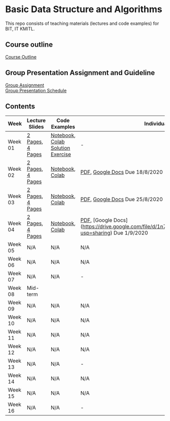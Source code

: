 # Basic Data Structure and Algorithms

This repo consists of teaching materials (lectures and code examples) for BIT, IT KMITL.

## Course outline
[Course Outline](https://github.com/noswolf/DSA_BIT/blob/master/Course%20Outline%20BDSA%2001_2020.pdf)

## Group Presentation Assignment and Guideline
[Group Assignment](https://github.com/noswolf/DSA_BIT/blob/master/Group%20Presentation/BDSA_Group_Assignment.pdf)  
[Group Presentation Schedule](https://github.com/noswolf/DSA_BIT/blob/master/Group%20Presentation/BDSA_Group_Presentation_Schedule.pdf)

## Contents
|Week|Lecture Slides|Code Examples|Individual Assignments|
|---|---|---|---|
|Week 01| [2 Pages](https://github.com/noswolf/DSA_BIT/blob/master/Week1/BDSA_Week1_2pages.pdf), [4 Pages](https://github.com/noswolf/DSA_BIT/blob/master/Week1/BDSA_Week1_4pages.pdf) |[Notebook](https://nbviewer.jupyter.org/github/noswolf/DSA_BIT/blob/master/Week1/DSA_Week1.ipynb), [Colab](https://colab.research.google.com/github/noswolf/DSA_BIT/blob/master/Week1/DSA_Week1.ipynb) <br> [Solution Exercise](https://nbviewer.jupyter.org/github/noswolf/DSA_BIT/blob/master/Week1/DSA_Week1_Exercise_Solution.ipynb)| - |
|Week 02| [2 Pages](https://github.com/noswolf/DSA_BIT/blob/master/Week2/BDSA_Week2_2pages.pdf), [4 Pages](https://github.com/noswolf/DSA_BIT/blob/master/Week2/BDSA_Week2_4pages.pdf) | [Notebook](https://nbviewer.jupyter.org/github/noswolf/DSA_BIT/blob/master/Week2/DSA_Week2.ipynb), [Colab](https://colab.research.google.com/github/noswolf/DSA_BIT/blob/master/Week2/DSA_Week2.ipynb) | [PDF](https://github.com/noswolf/DSA_BIT/blob/master/Week2/BDSA_Assignment01.pdf), [Google Docs](https://drive.google.com/file/d/1rxf8K3kMyORWi1jv1NMyBFR6OHBZ61MN/view?usp=sharing)  Due 18/8/2020 |
|Week 03| [2 Pages](https://github.com/noswolf/DSA_BIT/blob/master/Week3/BDSA_Week3_2pages.pdf), [4 Pages](https://github.com/noswolf/DSA_BIT/blob/master/Week3/BDSA_Week3_4pages.pdf) | [Notebook](https://nbviewer.jupyter.org/github/noswolf/DSA_BIT/blob/master/Week3/DSA_Week3.ipynb), [Colab](https://colab.research.google.com/github/noswolf/DSA_BIT/blob/master/Week3/DSA_Week3.ipynb) | [PDF](https://github.com/noswolf/DSA_BIT/blob/master/Week3/BDSA_Assignment02.pdf), [Google Docs](https://drive.google.com/file/d/1Am7Ut8pyUIPtCfXN3EjjP8AvKxkSPHCn/view?usp=sharing)  Due 25/8/2020 |
|Week 04| [2 Pages](https://github.com/noswolf/DSA_BIT/blob/master/Week4/BDSA_Week4_2pages.pdf), [4 Pages](https://github.com/noswolf/DSA_BIT/blob/master/Week4/BDSA_Week4_4pages.pdf) | [Notebook](https://nbviewer.jupyter.org/github/noswolf/DSA_BIT/blob/master/Week4/DSA_Week4.ipynb), [Colab](https://colab.research.google.com/github/noswolf/DSA_BIT/blob/master/Week4/DSA_Week4.ipynb) | [PDF](https://github.com/noswolf/DSA_BIT/blob/master/Week4/BDSA_Assignment03.pdf), [Google Docs] (https://drive.google.com/file/d/1n7x1uJIbd2USnsic_fkfthWjxkwF7bq1/view?usp=sharing) Due 1/9/2020 |
|Week 05| N/A | N/A | N/A |
|Week 06| N/A | N/A | N/A |
|Week 07| N/A | N/A | - |
|Week 08| Mid-term |
|Week 09| N/A | N/A | N/A |
|Week 10| N/A | N/A | N/A |
|Week 11| N/A | N/A | N/A |
|Week 12| N/A | N/A | N/A |
|Week 13| N/A | N/A | - |
|Week 14| N/A | N/A | N/A |
|Week 15| N/A | N/A | N/A |
|Week 16| N/A | N/A | - |
